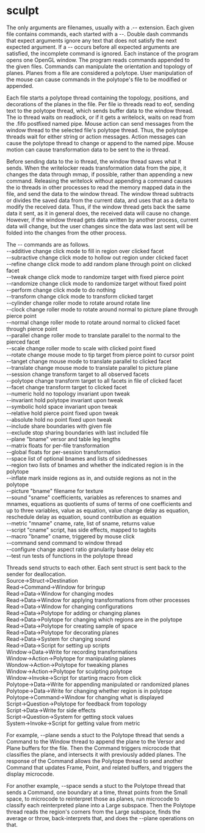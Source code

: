 # sculpt

The only arguments are filenames, usually with a .-- extension. Each given file contains commands, each started with a --. Double dash commands that expect arguments ignore any text that does not satisfy the next expected argument. If a -- occurs before all expected arguments are satisfied, the incomplete command is ignored. Each instance of the program opens one OpenGL window. The program reads commands appended to the given files. Commands can manipulate the orientation and topology of planes. Planes from a file are considered a polytope. User manipulation of the mouse can cause commands in the polytope's file to be modified or appended.

Each file starts a polytope thread containing the topology, positions, and decorations of the planes in the file. Per file io threads read to eof, sending text to the polytope thread, which sends buffer data to the window thread. The io thread waits on readlock, or if it gets a writelock, waits on read from the .fifo postfixed named pipe. Mouse action can send messages from the window thread to the selected file's polytope thread. Thus, the polytope threads wait for either string or action messages. Action messages can cause the polytope thread to change or append to the named pipe. Mouse motion can cause transformation data to be sent to the io thread.

Before sending data to the io thread, the window thread saves what it sends. When the writelocker reads transformation data from the pipe, it changes the data through mmap, if possible, rather than appending a new command. Releasing the writelock without appending a command causes the io threads in other processes to read the memory mapped data in the file, and send the data to the window thread. The window thread subtracts or divides the saved data from the current data, and uses that as a delta to modify the received data. Thus, if the window thread gets back the same data it sent, as it in general does, the received data will cause no change. However, if the window thread gets data written by another process, current data will change, but the user changes since the data was last sent will be folded into the changes from the other process.  

The -- commands are as follows.  
--additive change click mode to fill in region over clicked facet  
--subractive change click mode to hollow out region under clicked facet  
--refine change click mode to add random plane through point on clicked facet  
--tweak change click mode to randomize target with fixed pierce point  
--randomize change click mode to randomize target without fixed point  
--perform change click mode to do nothing  
--transform change click mode to transform clicked target  
--cylinder change roller mode to rotate around rotate line  
--clock change roller mode to rotate around normal to picture plane through pierce point  
--normal change roller mode to rotate around normal to clicked facet through pierce point  
--parallel change roller mode to translate parallel to the normal to the pierced facet  
--scale change roller mode to scale with clicked point fixed  
--rotate change mouse mode to tip target from pierce point to cursor point  
--tanget change mouse mode to translate parallel to clicked facet  
--translate change mouse mode to translate parallel to picture plane  
--session change transform target to all observed facets  
--polytope change transform target to all facets in file of clicked facet  
--facet change transform target to clicked facet  
--numeric hold no topology invariant upon tweak  
--invariant hold polytope invariant upon tweak  
--symbolic hold space invariant upon tweak  
--relative hold pierce point fixed upon tweak  
--absolute hold no point fixed upon tweak  
--include share boundaries with given file  
--exclude stop sharing boundaries with last included file  
--plane "bname" versor and table leg lengths  
--matrix floats for per-file transformation  
--global floats for per-session transformation  
--space list of optional bnames and lists of sidednesses  
--region two lists of bnames and whether the indicated region is in the polytope  
--inflate mark inside regions as in, and outside regions as not in the polytope  
--picture "bname" filename for texture  
--sound "sname" coefficients, variables as references to snames and mnames, equations as quotients of sums of terms of one coefficients and up to three variables, value as equation, value change delay as equation, reschedule delay as equation, sound contribution as equation  
--metric "mname" cname, rate, list of sname, returns value  
--script "cname" script, has side effects, mapped to tagbits  
--macro "bname" cname, triggered by mouse click  
--command send command to window thread  
--configure change aspect ratio granularity base delay etc  
--test run tests of functions in the polytope thread  

Threads send structs to each other. Each sent struct is sent back to the sender for deallocation.  
Source->Struct->Destination  
Read->Command->Window for bringup  
Read->Data->Window for changing modes  
Read->Data->Window for applying transformations from other processes  
Read->Data->Window for changing configurations  
Read->Data->Polytope for adding or changing planes  
Read->Data->Polytope for changing which regions are in the polytope  
Read->Data->Polytope for creating sample of space  
Read->Data->Polytope for decorating planes  
Read->Data->System for changing sound  
Read->Data->Script for setting up scripts  
Window->Data->Write for recording transformations  
Window->Action->Polytope for manipulating planes  
Wondow->Action->Polytope for tweaking planes  
Window->Action->Polytope for sculpting polytope  
Window->Invoke->Script for starting macro from click  
Polytope->Data->Write for appending manipulated or randomized planes  
Polytope->Data->Write for changing whether region is in polytope  
Polytope->Command->Window for changing what is displayed  
Script->Question->Polytope for feedback from topology  
Script->Data->Write for side effects  
Script->Question->System for getting stock values  
System->Invoke->Script for getting value from metric  

For example, --plane sends a stuct to the Polytope thread that sends a Command to the Window thread to append the plane to the Versor and Plane buffers for the file. Then the Command triggers microcode that classifies the plane, and intersects it with previously added planes. The response of the Command allows the Polytope thread to send another Command that updates Frame, Point, and related buffers, and triggers the display microcode.

For another example, --space sends a stuct to the Polytope thread that sends a Command, one boundary at a time, threat points from the Small space, to microcode to reinterpret those as planes, run microcode to classify each reinterpreted plane into a Large subspace. Then the Polytope thread reads the region's corners from the Large subspace, finds the average or throw, back-interprets that, and does the --plane operations on that.

